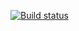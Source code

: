 [![Build status](https://ci.appveyor.com/api/projects/status/8y9ccrddw969fm2p?svg=true)](https://ci.appveyor.com/project/AnnaAksenova/carddelivery-k9582)